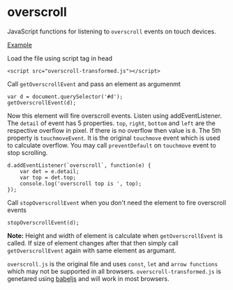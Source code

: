 # overscroll
JavaScript functions for listening to `overscroll` events on touch devices.

[Example](https://namannehra.github.io/overscroll/)

Load the file using script tag in head

	<script src="overscroll-transformed.js"></script>

Call `getOverscrollEvent` and pass an element as argumenmt

	var d = document.querySelector('#d');
	getOverscrollEvent(d);

Now this element will fire overscroll events. Listen using addEventListener. The `detail` of event has 5 properties. `top`, `right`, `bottom` and `left` are the respective overflow in pixel. If there is no overflow then value is `0`. The 5th property is `touchmoveEvent`. It is the original `touchmove` event which is used to calculate overflow. You may call `preventDefault` on `touchmove` event to stop scrolling.

	d.addEventListener(`overscroll`, function(e) {
		var det = e.detail;
		var top = det.top;
		console.log('overscroll top is ', top);
	});

Call `stopOverscrollEvent` when you don't need the element to fire overscroll events

	stopOverscrollEvent(d);

**Note:** Height and width of element is calculate when `getOverscrollEvent` is called. If size of element changes after that then simply call `getOverscrollEvent` again with same element as argumant.

`overscroll.js` is the original file and uses `const`, `let` and `arrow functions` which may not be supported in all browsers. `overscroll-transformed.js` is genetared using [babeljs](https://babeljs.io/) and will work in most browsers.
